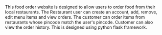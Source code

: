 This food order website is designed to allow users to order food from their local restaurants. 
The Restaurant user can create an account, add, remove, edit menu items and view orders. 
The customer can order items from restaurants whose pincode match the user's pincode. Customer can also view the order history.
This is designed using python flask framework.
